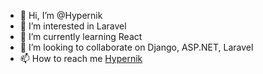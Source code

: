 - 👋 Hi, I’m @Hypernik
- 👀 I’m interested in Laravel
- 🌱 I’m currently learning React
- 💞️ I’m looking to collaborate on Django, ASP.NET, Laravel
- 📫 How to reach me [Hypernik](https://github.com/Hypernik)

<!---
Hypernik/Hypernik is a ✨ special ✨ repository because its `README.md` (this file) appears on your GitHub profile.
You can click the Preview link to take a look at your changes.
--->
